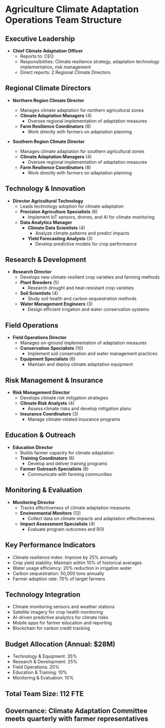 # Agriculture Climate Adaptation Operations Team Structure

## Executive Leadership
- **Chief Climate Adaptation Officer**
  - Reports to: CEO
  - Responsibilities: Climate resilience strategy, adaptation technology implementation, risk management
  - Direct reports: 2 Regional Climate Directors

## Regional Climate Directors
- **Northern Region Climate Director**
  - Manages climate adaptation for northern agricultural zones
  - **Climate Adaptation Managers** (4)
    - Oversee regional implementation of adaptation measures
  - **Farm Resilience Coordinators** (8)
    - Work directly with farmers on adaptation planning

- **Southern Region Climate Director**
  - Manages climate adaptation for southern agricultural zones
  - **Climate Adaptation Managers** (4)
    - Oversee regional implementation of adaptation measures
  - **Farm Resilience Coordinators** (8)
    - Work directly with farmers on adaptation planning

## Technology & Innovation
- **Director Agricultural Technology**
  - Leads technology adoption for climate adaptation
  - **Precision Agriculture Specialists** (6)
    - Implement IoT sensors, drones, and AI for climate monitoring
  - **Data Analytics Manager**
    - **Climate Data Scientists** (4)
      - Analyze climate patterns and predict impacts
    - **Yield Forecasting Analysts** (3)
      - Develop predictive models for crop performance

## Research & Development
- **Research Director**
  - Develops new climate-resilient crop varieties and farming methods
  - **Plant Breeders** (5)
    - Research drought and heat-resistant crop varieties
  - **Soil Scientists** (4)
    - Study soil health and carbon sequestration methods
  - **Water Management Engineers** (3)
    - Design efficient irrigation and water conservation systems

## Field Operations
- **Field Operations Director**
  - Manages on-ground implementation of adaptation measures
  - **Conservation Specialists** (10)
    - Implement soil conservation and water management practices
  - **Equipment Specialists** (6)
    - Maintain and deploy climate adaptation equipment

## Risk Management & Insurance
- **Risk Management Director**
  - Develops climate risk mitigation strategies
  - **Climate Risk Analysts** (4)
    - Assess climate risks and develop mitigation plans
  - **Insurance Coordinators** (3)
    - Manage climate-related insurance programs

## Education & Outreach
- **Education Director**
  - Builds farmer capacity for climate adaptation
  - **Training Coordinators** (6)
    - Develop and deliver training programs
  - **Farmer Outreach Specialists** (8)
    - Communicate with farming communities

## Monitoring & Evaluation
- **Monitoring Director**
  - Tracks effectiveness of climate adaptation measures
  - **Environmental Monitors** (12)
    - Collect data on climate impacts and adaptation effectiveness
  - **Impact Assessment Specialists** (4)
    - Evaluate program outcomes and ROI

## Key Performance Indicators
- Climate resilience index: Improve by 25% annually
- Crop yield stability: Maintain within 10% of historical averages
- Water usage efficiency: 20% reduction in irrigation water
- Carbon sequestration: 50,000 tons annually
- Farmer adoption rate: 70% of target farmers

## Technology Integration
- Climate monitoring sensors and weather stations
- Satellite imagery for crop health monitoring
- AI-driven predictive analytics for climate risks
- Mobile apps for farmer education and reporting
- Blockchain for carbon credit tracking

## Budget Allocation (Annual: $28M)
- Technology & Equipment: 35%
- Research & Development: 25%
- Field Operations: 20%
- Education & Training: 10%
- Monitoring & Evaluation: 10%

## Total Team Size: 112 FTE
## Governance: Climate Adaptation Committee meets quarterly with farmer representatives